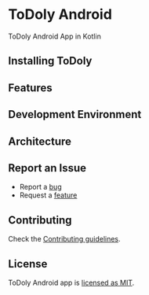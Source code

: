 # ToDoly Android

ToDoly Android App in Kotlin

## Installing ToDoly

## Features

## Development Environment

## Architecture

## Report an Issue

- Report a [bug](https://github.com/AlAskalany/todoly-android-kotlin/issues/new?template=bug_report.md)
- Request a [feature](https://github.com/AlAskalany/todoly-android-kotlin/issues/new?template=feature_request.md)

## Contributing

Check the [Contributing guidelines](https://github.com/AlAskalany/todoly-android-kotlin/blob/master/.github/CONTRIBUTING.md).

## License

ToDoly Android app is [licensed as MIT](https://github.com/AlAskalany/todoly-android-kotlin/blob/master/LICENSE).
